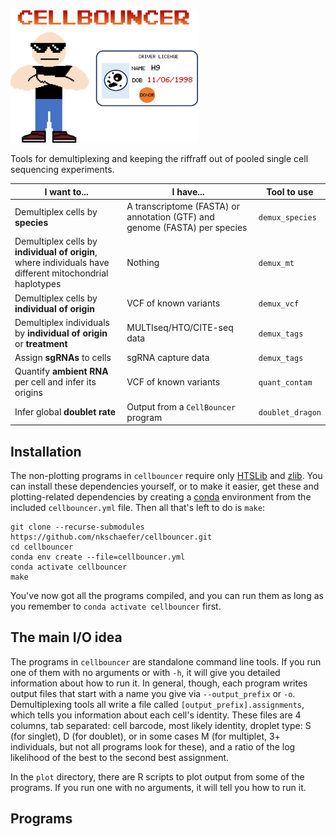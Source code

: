 <p align=>
<img src="logo.png", width=300, alt="CellBouncer" />
</p>

Tools for demultiplexing and keeping the riffraff out of pooled single cell sequencing experiments. 

|I want to...|I have...|Tool to use|
|------------|---------|-----------|
|Demultiplex cells by **species**|A transcriptome (FASTA) or annotation (GTF) and genome (FASTA) per species|`demux_species`|
|Demultiplex cells by **individual of origin**, where individuals have different mitochondrial haplotypes|Nothing|`demux_mt`|
|Demultiplex cells by **individual of origin**|VCF of known variants|`demux_vcf`|
|Demultiplex individuals by **individual of origin** or **treatment**|MULTIseq/HTO/CITE-seq data|`demux_tags`|
|Assign **sgRNAs** to cells|sgRNA capture data|`demux_tags`|
|Quantify **ambient RNA** per cell and infer its origins|VCF of known variants|`quant_contam`|
|Infer global **doublet rate**|Output from a `CellBouncer` program|`doublet_dragon`|

## Installation
The non-plotting programs in `cellbouncer` require only [HTSLib](https://github.com/samtools/htslib) and [zlib](https://www.zlib.net/). You can install these dependencies yourself, or to make it easier, get these and plotting-related dependencies by creating a [conda](https://github.com/conda-forge/miniforge/releases) environment from the included `cellbouncer.yml` file. Then all that's left to do is `make`:

```
git clone --recurse-submodules https://github.com/nkschaefer/cellbouncer.git
cd cellbouncer
conda env create --file=cellbouncer.yml
conda activate cellbouncer
make
```
You've now got all the programs compiled, and you can run them as long as you remember to `conda activate cellbouncer` first.

## The main I/O idea
The programs in `cellbouncer` are standalone command line tools. If you run one of them with no arguments or with `-h`, it will give you detailed information about how to run it. In general, though, each program writes output files that start with a name you give via `--output_prefix` or `-o`. Demultiplexing tools all write a file called `[output_prefix].assignments`, which tells you information about each cell's identity. These files are 4 columns, tab separated: cell barcode, most likely identity, droplet type: S (for singlet), D (for doublet), or in some cases M (for multiplet, 3+ individuals, but not all programs look for these), and a ratio of the log likelihood of the best to the second best assignment. 

In the `plot` directory, there are R scripts to plot output from some of the programs. If you run one with no arguments, it will tell you how to run it.

## Programs


